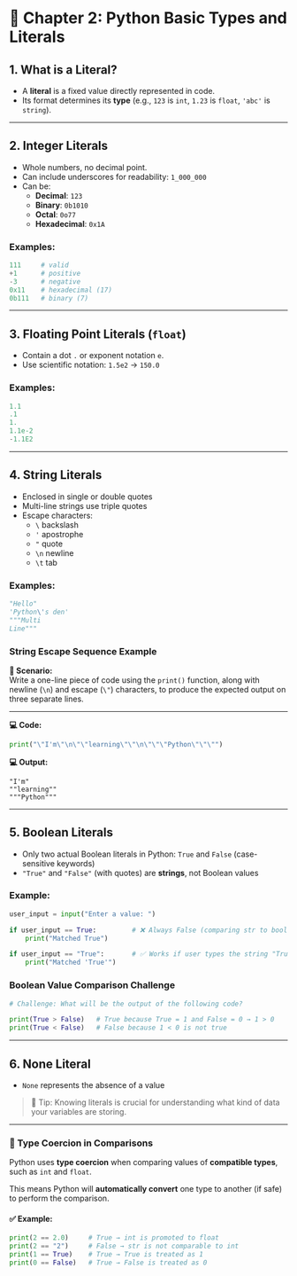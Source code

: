 # 🧮 Chapter 2: Python Basic Types and Literals

## 1. What is a Literal?
- A **literal** is a fixed value directly represented in code.
- Its format determines its **type** (e.g., `123` is `int`, `1.23` is `float`, `'abc'` is `string`).

---

## 2. Integer Literals
- Whole numbers, no decimal point.
- Can include underscores for readability: `1_000_000`
- Can be:
  - **Decimal**: `123`
  - **Binary**: `0b1010`
  - **Octal**: `0o77`
  - **Hexadecimal**: `0x1A`

### Examples:
```python
111     # valid
+1      # positive
-3      # negative
0x11    # hexadecimal (17)
0b111   # binary (7)
```

---

## 3. Floating Point Literals (`float`)
- Contain a dot `.` or exponent notation `e`.
- Use scientific notation: `1.5e2` → `150.0`

### Examples:
```python
1.1
.1
1.
1.1e-2
-1.1E2
```

---

## 4. String Literals
- Enclosed in single or double quotes
- Multi-line strings use triple quotes
- Escape characters:
  - `\` backslash
  - `'` apostrophe
  - `"` quote
  - `\n` newline
  - `\t` tab

### Examples:
```python
"Hello"
'Python\'s den'
"""Multi
Line"""
```

### String Escape Sequence Example

**📝 Scenario:**  
Write a one-line piece of code using the `print()` function, along with newline (`\n`) and escape (`\"`) characters, to produce the expected output on three separate lines.

---

**💻 Code:**
```python
print("\"I'm\"\n\"\"learning\"\"\n\"\"\"Python\"\"\"")
```

**💻 Output:**
```
"I'm"
""learning""
"""Python"""
```


---

## 5. Boolean Literals
- Only two actual Boolean literals in Python: `True` and `False` (case-sensitive keywords)
- `"True"` and `"False"` (with quotes) are **strings**, not Boolean values

### Example:
```python
user_input = input("Enter a value: ")

if user_input == True:         # ❌ Always False (comparing str to bool)
    print("Matched True")

if user_input == "True":       # ✅ Works if user types the string "True"
    print("Matched 'True'")
```

### Boolean Value Comparison Challenge

```python
# Challenge: What will be the output of the following code?

print(True > False)   # True because True = 1 and False = 0 → 1 > 0
print(True < False)   # False because 1 < 0 is not true
```


---

## 6. None Literal
- `None` represents the absence of a value

> 🧠 Tip: Knowing literals is crucial for understanding what kind of data your variables are storing.

---


### 🔄 Type Coercion in Comparisons

Python uses **type coercion** when comparing values of **compatible types**, such as `int` and `float`.

This means Python will **automatically convert** one type to another (if safe) to perform the comparison.

#### ✅ Example:
```python
print(2 == 2.0)     # True → int is promoted to float
print(2 == "2")     # False → str is not comparable to int
print(1 == True)    # True → True is treated as 1
print(0 == False)   # True → False is treated as 0


